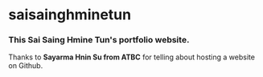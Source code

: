 # saisainghminetun

### This Sai Saing Hmine Tun's portfolio website. ###

Thanks to **Sayarma Hnin Su from ATBC** for telling about hosting a website on Github. <br>
